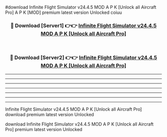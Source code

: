 #download Infinite Flight Simulator v24.4.5 MOD A P K [Unlock all Aircraft Pro]  A P K [MOD] premium latest version Unlocked coiuu 



<div align="center">
<h3>🔴 Download [Server1] 👉👉 <a href="https://apkdownload2.web.app/">Infinite Flight Simulator v24.4.5 MOD A P K [Unlock all Aircraft Pro] </a></h3><br>

<h3>🔴 Download [Server2] 👉👉 <a href="https://apkdownload2.web.app/">Infinite Flight Simulator v24.4.5 MOD A P K [Unlock all Aircraft Pro] </a></h3>
</div>





----------------------------------------------------------

----------------------------------------------------------

----------------------------------------------------------

----------------------------------------------------------

----------------------------------------------------------

----------------------------------------------------------

----------------------------------------------------------

Infinite Flight Simulator v24.4.5 MOD A P K [Unlock all Aircraft Pro]  download premium latest version Unlocked

download Infinite Flight Simulator v24.4.5 MOD A P K [Unlock all Aircraft Pro]  premium latest version Unlocked
